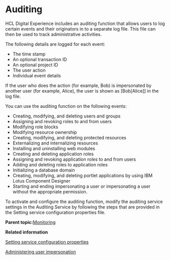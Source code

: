 # Auditing

HCL Digital Experience includes an auditing function that allows users to log certain events and their originators in to a separate log file. This file can then be used to track administrative activities.

The following details are logged for each event:

-   The time stamp
-   An optional transaction ID
-   An optional project ID
-   The user action
-   Individual event details

If the user who does the action \(for example, Bob\) is impersonated by another user \(for example, Alice\), the user is shown as \[Bob\[Alice\]\] in the log file.

You can use the auditing function on the following events:

-   Creating, modifying, and deleting users and groups
-   Assigning and revoking roles to and from users
-   Modifying role blocks
-   Modifying resource ownership
-   Creating, modifying, and deleting protected resources
-   Externalizing and internalizing resources
-   Installing and uninstalling web modules
-   Creating and deleting application roles
-   Assigning and revoking application roles to and from users
-   Adding and deleting roles to application roles
-   Initializing a database domain
-   Creating, modifying, and deleting portlet applications by using IBM Lotus Component Designer
-   Starting and ending impersonating a user or impersonating a user without the appropriate permission.

To activate and configure the auditing function, modify the auditing service settings in the Auditing Service by following the steps that are provided in the Setting service configuration properties file.

**Parent topic:**[Monitoring](../admin-system/monitoring_parent.md)

**Related information**  


[Setting service configuration properties](../admin-system/adsetcfg.md)

[Administering user impersonation](../admin-system/impers_user.md)

